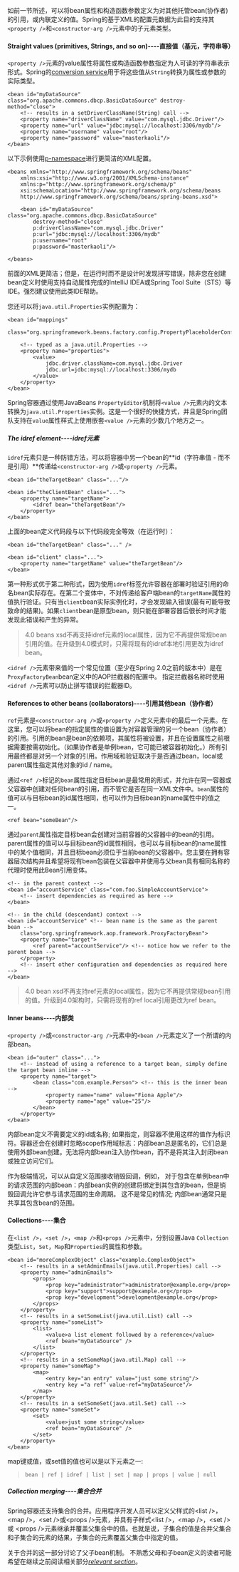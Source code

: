 如前一节所述，可以将bean属性和构造函数参数定义为对其他托管bean\(协作者\)的引用，或内联定义的值。Spring的基于XML的配置元数据为此目的支持其`<property />`和`<constructor-arg />`元素中的子元素类型。

#### Straight values \(primitives, Strings, and so on\)----直接值（基元，字符串等）

`<property />`元素的value属性将属性或构造函数参数指定为人可读的字符串表示形式。Spring的[conversion service](https://docs.spring.io/spring/docs/4.3.20.RELEASE/spring-framework-reference/htmlsingle/#core-convert-ConversionService-API)用于将这些值从`String`转换为属性或参数的实际类型。

```
<bean id="myDataSource" class="org.apache.commons.dbcp.BasicDataSource" destroy-method="close">
    <!-- results in a setDriverClassName(String) call -->
    <property name="driverClassName" value="com.mysql.jdbc.Driver"/>
    <property name="url" value="jdbc:mysql://localhost:3306/mydb"/>
    <property name="username" value="root"/>
    <property name="password" value="masterkaoli"/>
</bean>
```

以下示例使用[p-namespace](https://docs.spring.io/spring/docs/4.3.20.RELEASE/spring-framework-reference/htmlsingle/#beans-p-namespace)进行更简洁的XML配置。

```
<beans xmlns="http://www.springframework.org/schema/beans"
    xmlns:xsi="http://www.w3.org/2001/XMLSchema-instance"
    xmlns:p="http://www.springframework.org/schema/p"
    xsi:schemaLocation="http://www.springframework.org/schema/beans
    http://www.springframework.org/schema/beans/spring-beans.xsd">

    <bean id="myDataSource" class="org.apache.commons.dbcp.BasicDataSource"
        destroy-method="close"
        p:driverClassName="com.mysql.jdbc.Driver"
        p:url="jdbc:mysql://localhost:3306/mydb"
        p:username="root"
        p:password="masterkaoli"/>

</beans>
```

前面的XML更简洁；但是，在运行时而不是设计时发现拼写错误，除非您在创建bean定义时使用支持自动属性完成的IntelliJ IDEA或Spring Tool Suite（STS）等IDE。强烈建议使用此类IDE帮助。

您还可以将`java.util.Properties`实例配置为：

```
<bean id="mappings"
    class="org.springframework.beans.factory.config.PropertyPlaceholderConfigurer">

    <!-- typed as a java.util.Properties -->
    <property name="properties">
        <value>
            jdbc.driver.className=com.mysql.jdbc.Driver
            jdbc.url=jdbc:mysql://localhost:3306/mydb
        </value>
    </property>
</bean>
```

Spring容器通过使用JavaBeans `PropertyEditor`机制将`<value />`元素内的文本转换为`java.util.Properties`实例。这是一个很好的快捷方式，并且是Spring团队支持在`value`属性样式上使用嵌套`<value />`元素的少数几个地方之一。

##### The idref element----idref元素

`idref`元素只是一种防错方法，可以将容器中另一个bean的**id（字符串值 - 而不是引用）**传递给`<constructor-arg />`或`<property />`元素。

```
<bean id="theTargetBean" class="..."/>

<bean id="theClientBean" class="...">
    <property name="targetName">
        <idref bean="theTargetBean"/>
    </property>
</bean>
```

上面的bean定义代码段与以下代码段完全等效（在运行时）：

```
<bean id="theTargetBean" class="..." />

<bean id="client" class="...">
    <property name="targetName" value="theTargetBean"/>
</bean>
```

第一种形式优于第二种形式，因为使用`idref`标签允许容器在部署时验证引用的命名bean实际存在。在第二个变体中，不对传递给客户端bean的`targetName`属性的值执行验证。只有当`client`bean实际实例化时，才会发现输入错误\(最有可能导致致命的结果\)。如果`client`bean是原型bean，则只能在部署容器后很长时间才能发现此错误和产生的异常。

> 4.0 beans xsd不再支持idref元素的local属性，因为它不再提供常规bean引用的值。在升级到4.0模式时，只需将现有的idref本地引用更改为idref bean。

`<idref />`元素带来值的一个常见位置（至少在Spring 2.0之前的版本中）是在`ProxyFactoryBean`bean定义中的AOP拦截器的配置中。 指定拦截器名称时使用`<idref />`元素可以防止拼写错误的拦截器ID。

#### References to other beans \(collaborators\)----引用其他bean（协作者）

`ref`元素是`<constructor-arg />`或`<property />`定义元素中的最后一个元素。在这里，您可以将bean的指定属性的值设置为对容器管理的另一个bean（协作者）的引用。引用的bean是bean的依赖项，其属性将被设置，并且在设置属性之前根据需要按需初始化。（如果协作者是单例bean，它可能已被容器初始化。）所有引用最终都是对另一个对象的引用。作用域和验证取决于是否通过bean，local或parent属性指定其他对象的id / name。

通过`<ref />`标记的`bean`属性指定目标bean是最常用的形式，并允许在同一容器或父容器中创建对任何bean的引用，而不管它是否在同一XML文件中。`bean`属性的值可以与目标bean的id属性相同，也可以作为目标bean的name属性中的值之一。

```
<ref bean="someBean"/>
```

通过`parent`属性指定目标bean会创建对当前容器的父容器中的bean的引用。parent属性的值可以与目标bean的id属性相同，也可以与目标bean的name属性中的某个值相同，并且目标bean必须位于当前bean的父容器中。您主要在拥有容器层次结构并且希望将现有bean包装在父容器中并使用与父bean具有相同名称的代理时使用此Bean引用变体。

```
<!-- in the parent context -->
<bean id="accountService" class="com.foo.SimpleAccountService">
    <!-- insert dependencies as required as here -->
</bean>
```

```
<!-- in the child (descendant) context -->
<bean id="accountService" <!-- bean name is the same as the parent bean -->
    class="org.springframework.aop.framework.ProxyFactoryBean">
    <property name="target">
        <ref parent="accountService"/> <!-- notice how we refer to the parent bean -->
    </property>
    <!-- insert other configuration and dependencies as required here -->
</bean>
```

> 4.0 bean xsd不再支持ref元素的local属性，因为它不再提供常规bean引用的值。升级到4.0架构时，只需将现有的ref local引用更改为ref bean。

#### Inner beans----内部类

`<property />`或`<constructor-arg />`元素中的`<bean />`元素定义了一个所谓的内部bean。

```
<bean id="outer" class="...">
    <!-- instead of using a reference to a target bean, simply define the target bean inline -->
    <property name="target">
        <bean class="com.example.Person"> <!-- this is the inner bean -->
            <property name="name" value="Fiona Apple"/>
            <property name="age" value="25"/>
        </bean>
    </property>
</bean>
```

内部bean定义不需要定义的id或名称; 如果指定，则容器不使用这样的值作为标识符。容器还会在创建时忽略scope作用域标志：内部bean总是匿名的，它们总是使用外部bean创建。无法将内部bean注入协作bean，而不是将其注入封闭bean或独立访问它们。

作为极端情况，可以从自定义范围接收销毁回调，例如， 对于包含在单例bean中的请求范围的内部bean：内部bean实例的创建将绑定到其包含的bean，但是销毁回调允许它参与请求范围的生命周期。 这不是常见的情况; 内部bean通常只是共享其包含bean的范围。

#### Collections----集合

在`<list />`，`<set />`，`<map />`和`<props />`元素中，分别设置Java `Collection`类型`List`，`Set`，`Map`和`Properties`的属性和参数。

```
<bean id="moreComplexObject" class="example.ComplexObject">
    <!-- results in a setAdminEmails(java.util.Properties) call -->
    <property name="adminEmails">
        <props>
            <prop key="administrator">administrator@example.org</prop>
            <prop key="support">support@example.org</prop>
            <prop key="development">development@example.org</prop>
        </props>
    </property>
    <!-- results in a setSomeList(java.util.List) call -->
    <property name="someList">
        <list>
            <value>a list element followed by a reference</value>
            <ref bean="myDataSource" />
        </list>
    </property>
    <!-- results in a setSomeMap(java.util.Map) call -->
    <property name="someMap">
        <map>
            <entry key="an entry" value="just some string"/>
            <entry key ="a ref" value-ref="myDataSource"/>
        </map>
    </property>
    <!-- results in a setSomeSet(java.util.Set) call -->
    <property name="someSet">
        <set>
            <value>just some string</value>
            <ref bean="myDataSource" />
        </set>
    </property>
</bean>
```

map键或值，或set值的值也可以是以下元素之一:

> ```
> bean | ref | idref | list | set | map | props | value | null
> ```

##### Collection merging----集合合并

Spring容器还支持集合的合并。应用程序开发人员可以定义父样式的&lt;list /&gt;，&lt;map /&gt;，&lt;set /&gt;或&lt;props /&gt;元素，并具有子样式&lt;list /&gt;，&lt;map /&gt;，&lt;set /&gt;或 &lt;props /&gt;元素继承并覆盖父集合中的值。也就是说，子集合的值是合并父集合和子集合的元素的结果，子集合的元素覆盖父集合中指定的值。

关于合并的这一部分讨论了父子bean机制。 不熟悉父母和子bean定义的读者可能希望在继续之前阅读相关部分[_relevant section_](https://docs.spring.io/spring/docs/4.3.20.RELEASE/spring-framework-reference/htmlsingle/#beans-child-bean-definitions)。

